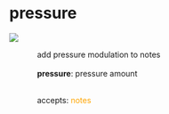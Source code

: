 
<a name=pressure></a><br>
# <b>pressure</b>
<img src="https://www.bespokesynth.com/docs/screenshots/pressure.png"><br>
<div style="display:inline-block;margin-left:50px;">
add pressure modulation to notes<br/><br/>
<b>pressure</b>: pressure amount<br>

<br>accepts: <font color=orange>notes</font> <br></div>
